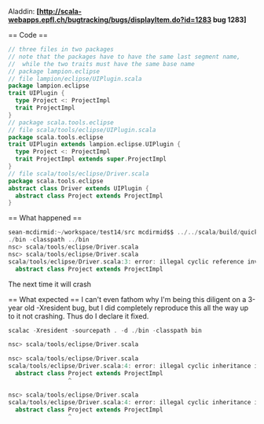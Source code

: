 Aladdin: **[http://scala-webapps.epfl.ch/bugtracking/bugs/displayItem.do?id=1283 bug 1283]**

== Code ==

```scala
// three files in two packages
// note that the packages have to have the same last segment name, 
//  while the two traits must have the same base name
// package lampion.eclipse
// file lampion/eclipse/UIPlugin.scala
package lampion.eclipse
trait UIPlugin {
  type Project <: ProjectImpl
  trait ProjectImpl
}
// package scala.tools.eclipse
// file scala/tools/eclipse/UIPlugin.scala
package scala.tools.eclipse
trait UIPlugin extends lampion.eclipse.UIPlugin { 
  type Project <: ProjectImpl
  trait ProjectImpl extends super.ProjectImpl
}
// file scala/tools/eclipse/Driver.scala
package scala.tools.eclipse
abstract class Driver extends UIPlugin { 
  abstract class Project extends ProjectImpl
}
```

== What happened ==

```scala
sean-mcdirmid:~/workspace/test14/src mcdirmid$$ ../../scala/build/quick/bin/scalac  -Xresident -sourcepath . -d .\
./bin -classpath ../bin
nsc> scala/tools/eclipse/Driver.scala 
nsc> scala/tools/eclipse/Driver.scala 
scala/tools/eclipse/Driver.scala:3: error: illegal cyclic reference involving trait ProjectImpl
  abstract class Project extends ProjectImpl
```
The next time it will crash

== What expected ==
I can't even fathom why I'm being this diligent on a 3-year old -Xresident bug, but I did completely reproduce this all the way up to it not crashing.  Thus do I declare it fixed.
```scala
scalac -Xresident -sourcepath . -d ./bin -classpath bin

nsc> scala/tools/eclipse/Driver.scala 

nsc> scala/tools/eclipse/Driver.scala 
scala/tools/eclipse/Driver.scala:4: error: illegal cyclic inheritance involving trait ProjectImpl
  abstract class Project extends ProjectImpl
                 ^

nsc> scala/tools/eclipse/Driver.scala
scala/tools/eclipse/Driver.scala:4: error: illegal cyclic inheritance involving trait ProjectImpl
  abstract class Project extends ProjectImpl
                 ^

```
